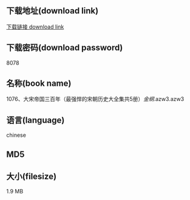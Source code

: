 ## 下载地址(download link)
[下载链接 download link](https://tutu365.netlify.app/?s=1076%E3%80%81%E5%A4%A7%E5%AE%8B%E5%B8%9D%E5%9B%BD%E4%B8%89%E7%99%BE%E5%B9%B4%EF%BC%88%E6%9C%80%E5%BC%BA%E6%82%8D%E7%9A%84%E5%AE%8B%E6%9C%9D%E5%8E%86%E5%8F%B2%E5%A4%A7%E5%85%A8%E9%9B%86%E5%85%B15%E5%86%8C%EF%BC%89_%E9%87%91%E7%BA%B2_.azw3)

## 下载密码(download password)
8078

## 名称(book name)
1076、大宋帝国三百年（最强悍的宋朝历史大全集共5册）_金纲_.azw3.azw3

## 语言(language)
chinese

## MD5


## 大小(filesize)
1.9 MB
